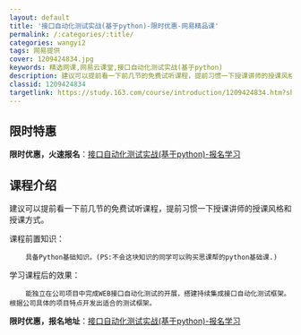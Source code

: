 ```yaml
---
layout: default
title: '接口自动化测试实战(基于python)-限时优惠-网易精品课'
permalink: /:categories/:title/
categories: wangyi2
tags: 网易提供
cover: 1209424834.jpg
keywords: 精选网课,网易云课堂,接口自动化测试实战(基于python)
description: 建议可以提前看一下前几节的免费试听课程，提前习惯一下授课讲师的授课风格和授课方式。课程前置知识：具备Python基础知识
classid: 1209424834
targetlink: https://study.163.com/course/introduction/1209424834.htm?share=1&shareId=1025206652&utm_campaign=share&utm_medium=iphoneShare&utm_source=&utm_u=1025206652
---
```


## 限时特惠

**限时优惠，火速报名**：[接口自动化测试实战(基于python)-报名学习](https://study.163.com/course/introduction/1209424834.htm?share=1&shareId=1025206652&utm_campaign=share&utm_medium=iphoneShare&utm_source=&utm_u=1025206652)

## 课程介绍

建议可以提前看一下前几节的免费试听课程，提前习惯一下授课讲师的授课风格和授课方式。

课程前置知识：

        具备Python基础知识。(PS:不会这块知识的同学可以购买思课帮的python基础课.)

学习课程后的效果：

        能独立在公司项目中完成WEB接口自动化测试的开展，搭建持续集成接口自动化测试框架。根据公司具体的项目特点开发出适合的测试框架。

**限时优惠，报名地址**：[接口自动化测试实战(基于python)-报名学习](https://study.163.com/course/introduction/1209424834.htm?share=1&shareId=1025206652&utm_campaign=share&utm_medium=iphoneShare&utm_source=&utm_u=1025206652)

